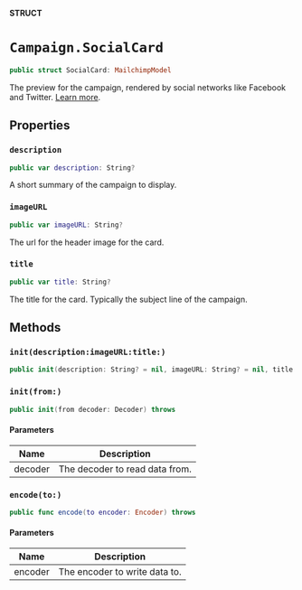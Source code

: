 **STRUCT**

# `Campaign.SocialCard`

```swift
public struct SocialCard: MailchimpModel
```

The preview for the campaign, rendered by social networks like Facebook and Twitter. [Learn more](https://mailchimp.com/help/enable-and-customize-social-cards/).

## Properties
### `description`

```swift
public var description: String?
```

A short summary of the campaign to display.

### `imageURL`

```swift
public var imageURL: String?
```

The url for the header image for the card.

### `title`

```swift
public var title: String?
```

The title for the card. Typically the subject line of the campaign.

## Methods
### `init(description:imageURL:title:)`

```swift
public init(description: String? = nil, imageURL: String? = nil, title: String? = nil)
```

### `init(from:)`

```swift
public init(from decoder: Decoder) throws
```

#### Parameters

| Name | Description |
| ---- | ----------- |
| decoder | The decoder to read data from. |

### `encode(to:)`

```swift
public func encode(to encoder: Encoder) throws
```

#### Parameters

| Name | Description |
| ---- | ----------- |
| encoder | The encoder to write data to. |